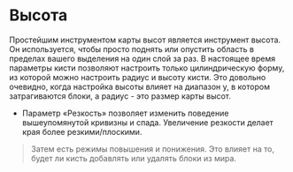 # Высота

Простейшим инструментом карты высот является инструмент высота. Он используется, чтобы просто поднять или опустить область в пределах вашего выделения на один слой за раз. В настоящее время параметры кисти позволяют настроить только цилиндрическую форму, из которой можно настроить радиус и высоту кисти. Это довольно очевидно, когда настройка высоты влияет на диапазон y, в котором затрагиваются блоки, а радиус - это размер карты высот.

- Параметр «Резкость» позволяет изменить поведение вышеупомянутой кривизны и спада. Увеличение резкости делает края более резкими/плоскими.

> Затем есть режимы повышения и понижения. Это влияет на то, будет ли кисть добавлять или удалять блоки из мира.
